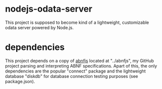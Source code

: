# nodejs-odata-server
This project is supposed to become kind of a lightweight, customizable odata server powered by Node.js.

# dependencies
This project depends on a copy of [abnfjs](https://github.com/datokrat/abnfjs) located at "../abnfjs", my GitHub project parsing and interpreting ABNF specifications. Apart of this, the only dependencies are the popular "connect" package and the lightweight database "diskdb" for database connection testing purposes (see package.json).
